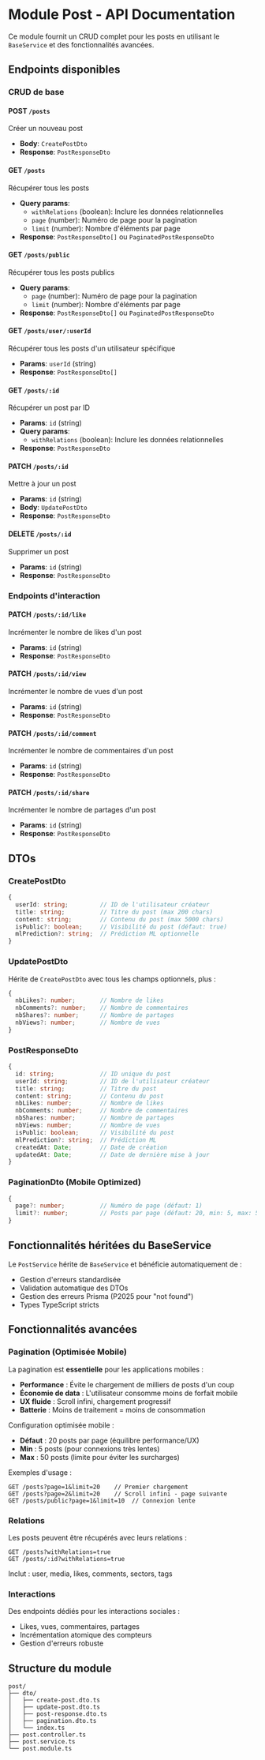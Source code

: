 # Module Post - API Documentation

Ce module fournit un CRUD complet pour les posts en utilisant le `BaseService` et des fonctionnalités avancées.

## Endpoints disponibles

### CRUD de base

#### POST `/posts`
Créer un nouveau post
- **Body**: `CreatePostDto`
- **Response**: `PostResponseDto`

#### GET `/posts`
Récupérer tous les posts
- **Query params**:
  - `withRelations` (boolean): Inclure les données relationnelles
  - `page` (number): Numéro de page pour la pagination
  - `limit` (number): Nombre d'éléments par page
- **Response**: `PostResponseDto[]` ou `PaginatedPostResponseDto`

#### GET `/posts/public`
Récupérer tous les posts publics
- **Query params**:
  - `page` (number): Numéro de page pour la pagination
  - `limit` (number): Nombre d'éléments par page
- **Response**: `PostResponseDto[]` ou `PaginatedPostResponseDto`

#### GET `/posts/user/:userId`
Récupérer tous les posts d'un utilisateur spécifique
- **Params**: `userId` (string)
- **Response**: `PostResponseDto[]`

#### GET `/posts/:id`
Récupérer un post par ID
- **Params**: `id` (string)
- **Query params**:
  - `withRelations` (boolean): Inclure les données relationnelles
- **Response**: `PostResponseDto`

#### PATCH `/posts/:id`
Mettre à jour un post
- **Params**: `id` (string)
- **Body**: `UpdatePostDto`
- **Response**: `PostResponseDto`

#### DELETE `/posts/:id`
Supprimer un post
- **Params**: `id` (string)
- **Response**: `PostResponseDto`

### Endpoints d'interaction

#### PATCH `/posts/:id/like`
Incrémenter le nombre de likes d'un post
- **Params**: `id` (string)
- **Response**: `PostResponseDto`

#### PATCH `/posts/:id/view`
Incrémenter le nombre de vues d'un post
- **Params**: `id` (string)
- **Response**: `PostResponseDto`

#### PATCH `/posts/:id/comment`
Incrémenter le nombre de commentaires d'un post
- **Params**: `id` (string)
- **Response**: `PostResponseDto`

#### PATCH `/posts/:id/share`
Incrémenter le nombre de partages d'un post
- **Params**: `id` (string)
- **Response**: `PostResponseDto`

## DTOs

### CreatePostDto
```typescript
{
  userId: string;         // ID de l'utilisateur créateur
  title: string;          // Titre du post (max 200 chars)
  content: string;        // Contenu du post (max 5000 chars)
  isPublic?: boolean;     // Visibilité du post (défaut: true)
  mlPrediction?: string;  // Prédiction ML optionnelle
}
```

### UpdatePostDto
Hérite de `CreatePostDto` avec tous les champs optionnels, plus :
```typescript
{
  nbLikes?: number;       // Nombre de likes
  nbComments?: number;    // Nombre de commentaires
  nbShares?: number;      // Nombre de partages
  nbViews?: number;       // Nombre de vues
}
```

### PostResponseDto
```typescript
{
  id: string;             // ID unique du post
  userId: string;         // ID de l'utilisateur créateur
  title: string;          // Titre du post
  content: string;        // Contenu du post
  nbLikes: number;        // Nombre de likes
  nbComments: number;     // Nombre de commentaires
  nbShares: number;       // Nombre de partages
  nbViews: number;        // Nombre de vues
  isPublic: boolean;      // Visibilité du post
  mlPrediction?: string;  // Prédiction ML
  createdAt: Date;        // Date de création
  updatedAt: Date;        // Date de dernière mise à jour
}
```

### PaginationDto (Mobile Optimized)
```typescript
{
  page?: number;          // Numéro de page (défaut: 1)
  limit?: number;         // Posts par page (défaut: 20, min: 5, max: 50)
}
```

## Fonctionnalités héritées du BaseService

Le `PostService` hérite de `BaseService` et bénéficie automatiquement de :
- Gestion d'erreurs standardisée
- Validation automatique des DTOs
- Gestion des erreurs Prisma (P2025 pour "not found")
- Types TypeScript stricts

## Fonctionnalités avancées

### Pagination (Optimisée Mobile)
La pagination est **essentielle** pour les applications mobiles :
- **Performance** : Évite le chargement de milliers de posts d'un coup
- **Économie de data** : L'utilisateur consomme moins de forfait mobile
- **UX fluide** : Scroll infini, chargement progressif
- **Batterie** : Moins de traitement = moins de consommation

Configuration optimisée mobile :
- **Défaut** : 20 posts par page (équilibre performance/UX)
- **Min** : 5 posts (pour connexions très lentes)
- **Max** : 50 posts (limite pour éviter les surcharges)

Exemples d'usage :
```
GET /posts?page=1&limit=20    // Premier chargement
GET /posts?page=2&limit=20    // Scroll infini - page suivante
GET /posts/public?page=1&limit=10  // Connexion lente
```

### Relations
Les posts peuvent être récupérés avec leurs relations :
```
GET /posts?withRelations=true
GET /posts/:id?withRelations=true
```

Inclut : user, media, likes, comments, sectors, tags

### Interactions
Des endpoints dédiés pour les interactions sociales :
- Likes, vues, commentaires, partages
- Incrémentation atomique des compteurs
- Gestion d'erreurs robuste

## Structure du module

```
post/
├── dto/
│   ├── create-post.dto.ts
│   ├── update-post.dto.ts
│   ├── post-response.dto.ts
│   ├── pagination.dto.ts
│   └── index.ts
├── post.controller.ts
├── post.service.ts
└── post.module.ts
```
